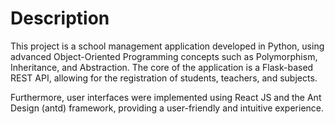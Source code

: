 # Description

This project is a school management application developed in Python, using advanced Object-Oriented Programming concepts such as Polymorphism, Inheritance, and Abstraction. The core of the application is a Flask-based REST API, allowing for the registration of students, teachers, and subjects.

Furthermore, user interfaces were implemented using React JS and the Ant Design (antd) framework, providing a user-friendly and intuitive experience.
